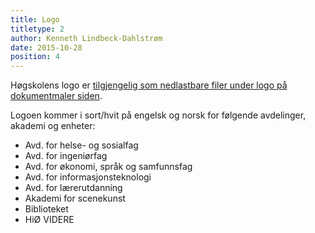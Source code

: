 ```yaml
---
title: Logo
titletype: 2
author: Kenneth Lindbeck-Dahlstrøm
date: 2015-10-28
position: 4
---
```


Høgskolens logo er [tilgjengelig som nedlastbare filer under logo på dokumentmaler siden](/dokumentmaler?del=logo).

Logoen kommer i sort/hvit på engelsk og norsk for følgende avdelinger, akademi og enheter:

- Avd. for helse- og sosialfag
- Avd. for ingeniørfag
- Avd. for økonomi, språk og samfunnsfag
- Avd. for informasjonsteknologi
- Avd. for lærerutdanning
- Akademi for scenekunst
- Biblioteket
- HiØ VIDERE
